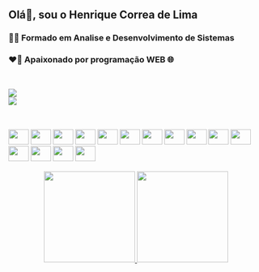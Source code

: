 ## Olá👋, sou o Henrique Correa de Lima
### 🧑‍🎓 Formado em Analise e Desenvolvimento de Sistemas
### ❤️‍🔥 Apaixonado por programação WEB 🌐
 </br>

<a href = "mailto:contatorafaballerini@gmail.com"><img src="https://img.shields.io/badge/Microsoft_Outlook-0078D4?style=for-the-badge&logo=microsoft-outlook&logoColor=white" target="_blank"></a>
</br>
<a href="https://www.linkedin.com/in/henrique-correa-de-lima-2455b7a6/" target="_blank"><img src="https://img.shields.io/badge/-LinkedIn-%230077B5?style=for-the-badge&logo=linkedin&logoColor=white" target="_blank"></a>

</br>
<div style="display: inline_block background-color: #424242"><br>
  <img height="30" width="40" src="https://cdn.jsdelivr.net/gh/devicons/devicon/icons/php/php-plain.svg" />
  <img height="30" width="40" src="https://cdn.jsdelivr.net/gh/devicons/devicon/icons/atom/atom-original.svg" />
  <img height="30" width="40" src="https://cdn.jsdelivr.net/gh/devicons/devicon/icons/python/python-original-wordmark.svg" />
  <img height="30" width="40" src="https://cdn.jsdelivr.net/gh/devicons/devicon/icons/html5/html5-plain-wordmark.svg" />
  <img height="30" width="40" src="https://cdn.jsdelivr.net/gh/devicons/devicon/icons/css3/css3-plain-wordmark.svg" />
  <img height="30" width="40" src="https://cdn.jsdelivr.net/gh/devicons/devicon/icons/java/java-plain-wordmark.svg" />
  <img height="30" width="40" src="https://cdn.jsdelivr.net/gh/devicons/devicon/icons/javascript/javascript-plain.svg" />
  <img height="30" width="40" src="https://cdn.jsdelivr.net/gh/devicons/devicon/icons/vscode/vscode-original.svg" />
  <img height="30" width="40" src="https://cdn.jsdelivr.net/gh/devicons/devicon/icons/linux/linux-original.svg" />
  <img height="30" width="40" src="https://cdn.jsdelivr.net/gh/devicons/devicon/icons/windows8/windows8-original.svg" />
  <img height="30" width="40" src="https://cdn.jsdelivr.net/gh/devicons/devicon/icons/amazonwebservices/amazonwebservices-plain-wordmark.svg" />
  <img height="30" width="40" src="https://cdn.jsdelivr.net/gh/devicons/devicon/icons/docker/docker-plain.svg" />
  <img height="30" width="40" src="https://cdn.jsdelivr.net/gh/devicons/devicon/icons/django/django-plain-wordmark.svg" />
  <img height="30" width="40" src="https://cdn.jsdelivr.net/gh/devicons/devicon/icons/laravel/laravel-plain-wordmark.svg" />
  <img height="30" width="40" src="https://cdn.jsdelivr.net/gh/devicons/devicon/icons/composer/composer-original.svg" />





</div>

<br>
<div align="center">
  <a href="https://github.com/Henriquehcl">
  <img height="180em" src="https://github-readme-stats.vercel.app/api?username=Henriquehcl&show_icons=true&theme=darcula&include_all_commits=true&count_private=true"/>
  <img height="180em" src="https://github-readme-stats.vercel.app/api/top-langs/?username=Henriquehcl&layout=compact&langs_count=7&theme=darcula"/>
</div>


